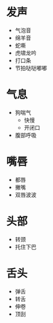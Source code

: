 # 发声

- 气泡音
- 绵羊音
- 蛇嘶
- 虎啸龙吟
- 打口条
- 节拍哒哒嘟嘟

# 气息

- 狗喘气
	- 快慢
	- 开闭口
- 腹部呼吸

# 嘴唇

- 都唇
- 撇嘴
- 双唇波波

# 头部

- 转颈
- 托住下巴

# 舌头

- 弹舌
- 转舌
- 伸卷
- 顶刮